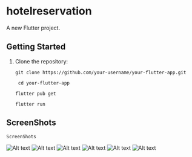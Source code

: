 # hotelreservation

A new Flutter project.

## Getting Started

1. Clone the repository:

   ```
   git clone https://github.com/your-username/your-flutter-app.git
   ```
   ```
    cd your-flutter-app
    ```
    ```
    flutter pub get
    ```
    ```
    flutter run
    ```

## ScreenShots
```
ScreenShots
```
![Alt text](/Screenshots/1.jpg?raw=true "Optional Title")
![Alt text](/Screenshots/2.jpg?raw=true "Optional Title")
![Alt text](/Screenshots/3.jpg?raw=true "Optional Title")
![Alt text](/Screenshots/4.jpg?raw=true "Optional Title")
![Alt text](/Screenshots/5.jpg?raw=true "Optional Title")
![Alt text](/Screenshots/6.jpg?raw=true "Optional Title")